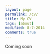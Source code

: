 ```yaml
---
layout: page
permalink: /cv/
title: My CV
tags: [about]
modified: 8-7-2014
comments: true
---
```


Coming soon

